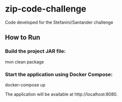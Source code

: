 # zip-code-challenge
Code developed for the Stefanini/Santander challenge

## How to Run

### Build the project JAR file:
mvn clean package

### Start the application using Docker Compose:
docker-compose up

The application will be available at http://localhost:8080.